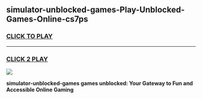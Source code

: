 
## simulator-unblocked-games-Play-Unblocked-Games-Online-cs7ps
<h3>
<a href="https://premium76.site?title=simulator-unblocked-games&ref=25A">CLICK TO PLAY</a></h3>
<hr>

<h3>
<a href="https://premium76.site?title=simulator-unblocked-games&ref=25A">CLICK 2 PLAY</a>
  
</h3>

<a href="https://premium76.site?title=simulator-unblocked-games&ref=25A"><img src="https://clearcache.store/games.png"></a>


**simulator-unblocked-games games unblocked: Your Gateway to Fun and Accessible Online Gaming**
